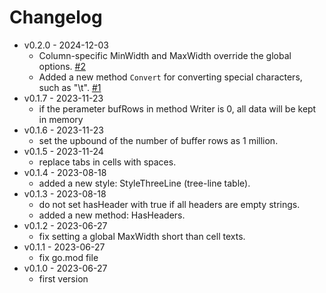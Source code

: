 # Changelog

- v0.2.0 - 2024-12-03
    - Column-specific MinWidth and MaxWidth override the global options. [#2](https://github.com/shenwei356/stable/pull/2/)
    - Added a new method `Convert` for converting special characters, such as "\t". [#1](https://github.com/shenwei356/stable/issues/1)
- v0.1.7 - 2023-11-23
    - if the perameter bufRows in method Writer is 0, all data will be kept in memory
- v0.1.6 - 2023-11-23
    - set the upbound of the number of buffer rows as 1 million.
- v0.1.5 - 2023-11-24
    - replace tabs in cells with spaces.
- v0.1.4 - 2023-08-18
    - added a new style: StyleThreeLine (tree-line table).
- v0.1.3 - 2023-08-18
    - do not set hasHeader with true if all headers are empty strings.
    - added a new method: HasHeaders.
- v0.1.2 - 2023-06-27
    - fix setting a global MaxWidth short than cell texts.
- v0.1.1 - 2023-06-27
    - fix go.mod file
- v0.1.0 - 2023-06-27
    - first version
